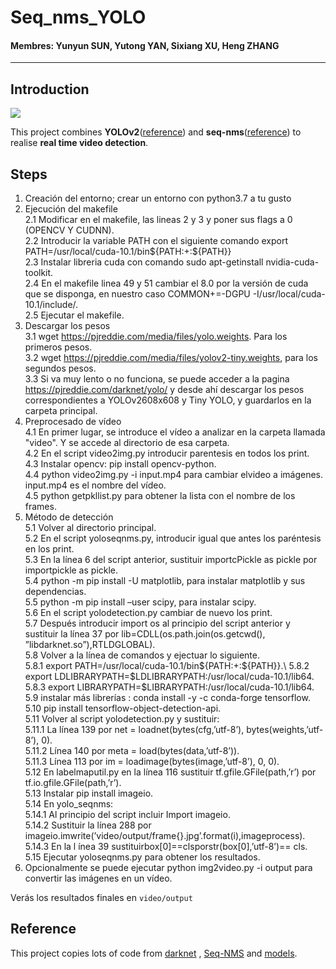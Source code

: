 # Seq_nms_YOLO

#### Membres: Yunyun SUN, Yutong YAN, Sixiang XU, Heng ZHANG

---

## Introduction

![](img/index.jpg) 

This project combines **YOLOv2**([reference](https://arxiv.org/abs/1506.02640)) and **seq-nms**([reference](https://arxiv.org/abs/1602.08465)) to realise **real time video detection**.

## Steps

1. Creación del entorno; crear un entorno con python3.7 a tu gusto
1. Ejecución  del  makefile\
2.1 Modificar en el makefile, las lineas 2 y 3 y poner sus flags a 0 (OPENCV Y CUDNN).\
2.2 Introducir la variable PATH con el siguiente comando export PATH=/usr/local/cuda-10.1/bin${PATH:+:${PATH}}\
2.3 Instalar libreria cuda con comando sudo apt-getinstall nvidia-cuda-toolkit.\
2.4 En el makefile linea 49 y 51 cambiar el 8.0 por la versión de cuda que se disponga, en nuestro caso COMMON+=-DGPU -I/usr/local/cuda-10.1/include/.\
2.5 Ejecutar el makefile.
1. Descargar los pesos\
3.1 wget https://pjreddie.com/media/files/yolo.weights. Para los primeros pesos. \
3.2 wget https://pjreddie.com/media/files/yolov2-tiny.weights, para los segundos pesos.\
3.3 Si va muy lento o no funciona, se puede  acceder  a la  pagina  https://pjreddie.com/darknet/yolo/  y  desde ahí descargar los pesos correspondientes a YOLOv2608x608  y  Tiny  YOLO,  y  guardarlos en la carpeta principal.
1. Preprocesado  de  vídeo\
4.1 En primer lugar, se introduce el vídeo a analizar en la carpeta llamada "video". Y se accede al directorio de esa carpeta.\
4.2 En  el  script video2img.py introducir  parentesis  en todos los print.\
4.3 Instalar opencv: pip  install  opencv-python.\
4.4 python  video2img.py  -i  input.mp4 para cambiar elvideo a imágenes. input.mp4 es el nombre del vídeo.\
4.5 python getpkllist.py para obtener la lista con el nombre de los frames.
1. Método  de  detección\
5.1 Volver al directorio principal.\
5.2 En  el  script yoloseqnms.py,  introducir  igual  que antes los paréntesis en los print. \
5.3 En  la  línea  6  del  script  anterior,  sustituir importcPickle  as  pickle por importpickle  as  pickle. \
5.4 python  -m  pip  install  -U  matplotlib, para instalar matplotlib y sus dependencias. \
5.5 python -m pip install –user scipy, para instalar scipy. \
5.6 En el script yolodetection.py cambiar de nuevo los print. \
5.7 Después   introducir   import   os   al   principio   del script  anterior  y  sustituir  la  línea  37  por lib=CDLL(os.path.join(os.getcwd(),   ”libdarknet.so”),RTLDGLOBAL). \
5.8 Volver  a  la  línea  de  comandos  y  ejectuar  lo siguiente.\
5.8.1 export PATH=/usr/local/cuda-10.1/bin${PATH:+:${PATH}}.\
5.8.2 export  LDLIBRARYPATH=$LDLIBRARYPATH:/usr/local/cuda-10.1/lib64.\
5.8.3 export  LIBRARYPATH=$LIBRARYPATH:/usr/local/cuda-10.1/lib64.\
5.9 instalar más librerías : conda  install  -y  -c  conda-forge  tensorflow. \
5.10 pip  install  tensorflow-object-detection-api.\
5.11 Volver al script yolodetection.py y sustituir:\
5.11.1 La  línea  139  por net  =  loadnet(bytes(cfg,’utf-8’),  bytes(weights,’utf-8’),  0).\
5.11.2 Línea 140 por meta  =  load(bytes(data,’utf-8’)).\
5.11.3 Línea 113 por im  =  loadimage(bytes(image,’utf-8’),  0,  0).\
5.12 En labelmaputil.py en   la   línea   116   sustituir tf.gfile.GFile(path,’r’) por tf.io.gfile.GFile(path,’r’).\
5.13 Instalar pip install imageio.\
5.14 En yolo_seqnms:\
5.14.1 Al principio del script incluir Import  imageio.\
5.14.2 Sustituir la línea 288 por imageio.imwrite(’video/output/frame{}.jpg’.format(i),imageprocess).\
5.14.3 En    la    l ́ınea    39    sustituirbox[0]==clsporstr(box[0],’utf-8’)==  cls.\
5.15 Ejecutar yoloseqnms.py para obtener los resultados.
1. Opcionalmente se puede ejecutar python img2video.py -i output para convertir las imágenes en un vídeo.


Verás los resultados finales en `video/output`


## Reference

This project copies lots of code from [darknet](https://github.com/pjreddie/darknet) , [Seq-NMS](https://github.com/lrghust/Seq-NMS) and  [models](https://github.com/tensorflow/models).
